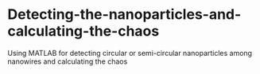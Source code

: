 # Detecting-the-nanoparticles-and-calculating-the-chaos
Using MATLAB for detecting circular or semi-circular nanoparticles among nanowires and calculating the chaos
